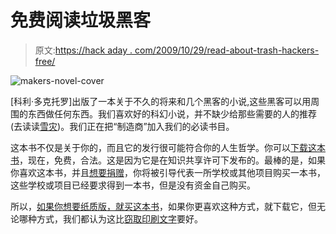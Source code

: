 # 免费阅读垃圾黑客

> 原文:[https://hack aday . com/2009/10/29/read-about-trash-hackers-free/](https://hackaday.com/2009/10/29/read-about-trash-hackers-for-free/)

![makers-novel-cover](../Images/18094f1f67e2015a66d4cf9f355a64f9.png "makers-novel-cover")

[科利·多克托罗]出版了一本关于不久的将来和几个黑客的小说,这些黑客可以用周围的东西做任何东西。我们喜欢好的科幻小说，并不缺少给那些需要的人的推荐(去读读[雪灾](http://en.wikipedia.org/wiki/Snow_Crash))。我们正在把“制造商”加入我们的必读书目。

这本书不仅是关于你的，而且它的发行很可能符合你的人生哲学。你可以[下载这本书](http://craphound.com/makers/download/)，现在，免费，合法。这是因为它是在知识共享许可下发布的。最棒的是，如果你喜欢这本书，并且[想要捐赠](http://craphound.com/makers/donate/)，你将被引导代表一所学校或其他项目购买一本书，这些学校或项目已经要求得到一本书，但是没有资金自己购买。

所以，[如果你想要纸质版，就买这本书](http://craphound.com/makers/buy/)，如果你更喜欢这种方式，就下载它，但无论哪种方式，我们都认为这比[窃取印刷文字](http://hackaday.com/2009/09/09/how-to-download-books-from-google/)要好。